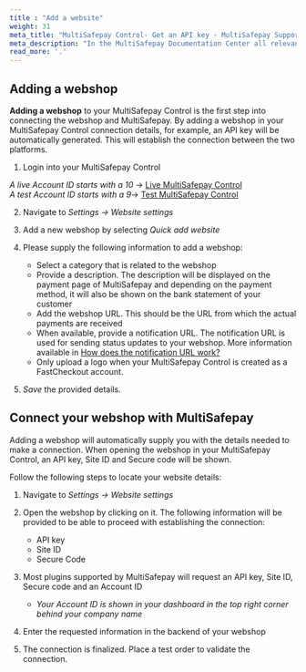 ```yaml
---
title : "Add a website"
weight: 31
meta_title: "MultiSafepay Control- Get an API key - MultiSafepay Support"
meta_description: "In the MultiSafepay Documentation Center all relevant information regarding our Plugins and API. As well as Support pages for Payment Method, Tools and General Questions. You can also find the contact details of our Support Team and Integration Team."
read_more: '.'
---
```



## Adding a webshop
**Adding a webshop** to your MultiSafepay Control is the first step into connecting the webshop and MultiSafepay. By adding a webshop in your MultiSafepay Control connection details, for example, an API key will be automatically generated. This will establish the connection between the two platforms.  

1. Login into your MultiSafepay Control

_A live Account ID starts with a 10_ -> [Live MultiSafepay Control](https://merchant.multisafepay.com)  
_A test Account ID starts with a 9_-> [Test MultiSafepay Control](https://testmerchant.multisafepay.com)

2. Navigate to _Settings -> Website settings_

3. Add a new webshop by selecting _Quick add website_

4. Please supply the following information to add a webshop:

   * Select a category that is related to the webshop
   * Provide a description. The description will be displayed on the payment page of MultiSafepay and depending on the payment method, it will also be shown on the bank statement of your customer
   * Add the webshop URL. This should be the URL from which the actual payments are received
   * When available, provide a notification URL. The notification URL is used for sending status updates to your webshop. More information available in [How does the notification URL work?](/faq/api/how-does-the-notification-url-work)
   * Only upload a logo when your MultiSafepay Control is created as a FastCheckout account.

5. _Save_ the provided details. 

## Connect your webshop with MultiSafepay
Adding a webshop will automatically supply you with the details needed to make a connection. When opening the webshop in your MultiSafepay Control, an API key, Site ID and Secure code will be shown. 

Follow the following steps to locate your website details:

1. Navigate to _Settings -> Website settings_

2. Open the webshop by clicking on it. The following information will be provided to be able to proceed with establishing the connection:

    * API key
    * Site ID
    * Secure Code
    
    
3. Most plugins supported by MultiSafepay will request an API key, Site ID, Secure code and an Account ID 
    * _Your Account ID is shown in your dashboard in the top right corner behind your company name_ <br>
    
4. Enter the requested information in the backend of your webshop
5. The connection is finalized. Place a test order to validate the connection. 




